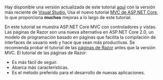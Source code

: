 Hay disponible una versión actualizada de este tutorial [aquí](https://docs.microsoft.com/aspnet/core/tutorials/first-mvc-app/start-mvc) con la versión más reciente de [Visual Studio.](https://www.visualstudio.com) Usa el nuevo tutorial [MVC de ASP.NET Core](https://docs.microsoft.com/aspnet/core/mvc/), lo que proporciona **muchos** mejoras a lo largo de este tutorial.

En este tutorial se muestra ASP.NET Core MVC con controladores y vistas. Las páginas de Razor son una nueva alternativa en ASP.NET Core 2.0, un modelo de programación basado en páginas que facilita la compilación de interfaces de usuario web y hace que sean más productivas. Se recomienda probar el tutorial de las [páginas de Razor](https://docs.microsoft.com/aspnet/core/mvc/razor-pages) antes que la versión MVC. El tutorial de las páginas de Razor:

* Es más fácil de seguir.
* Abarca más características.
* Es el método preferido para el desarrollo de nuevas aplicaciones.